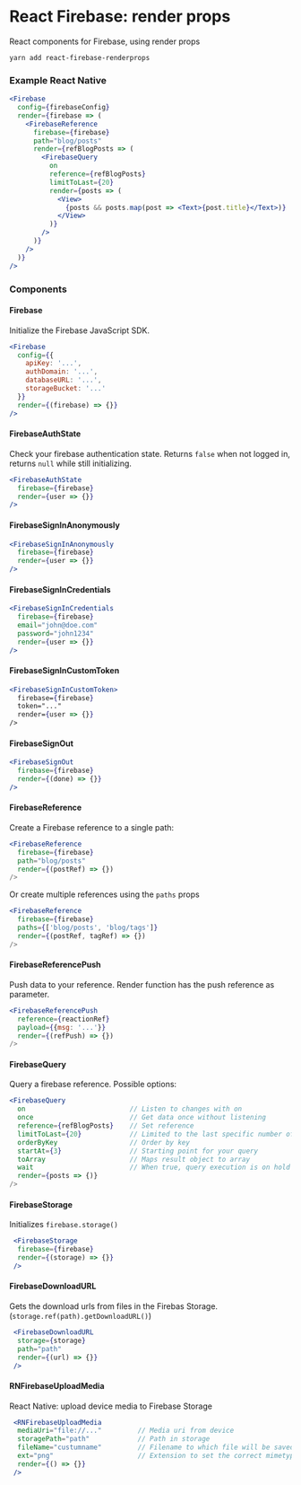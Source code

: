 # React Firebase: render props
React components for Firebase, using render props

```
yarn add react-firebase-renderprops
```

### Example React Native
```jsx harmony
<Firebase
  config={firebaseConfig}
  render={firebase => (
    <FirebaseReference
      firebase={firebase}
      path="blog/posts"
      render={refBlogPosts => (
        <FirebaseQuery
          on
          reference={refBlogPosts}
          limitToLast={20}
          render={posts => (
            <View>
              {posts && posts.map(post => <Text>{post.title}</Text>)}
            </View>
          )}
        />
      )}
    />          
  )}
/>
```

### Components

#### Firebase
Initialize the Firebase JavaScript SDK.

```jsx harmony
<Firebase
  config={{
    apiKey: '...',
    authDomain: '...',
    databaseURL: '...',
    storageBucket: '...'
  }}
  render={(firebase) => {}}
/>
```

#### FirebaseAuthState
Check your firebase authentication state. Returns `false` when not logged in, returns `null` while still initializing.

```jsx harmony
<FirebaseAuthState
  firebase={firebase}
  render={user => {}}
/>
```

#### FirebaseSignInAnonymously

```jsx harmony
<FirebaseSignInAnonymously
  firebase={firebase}
  render={user => {}}
/>
```

#### FirebaseSignInCredentials

```jsx harmony
<FirebaseSignInCredentials
  firebase={firebase}
  email="john@doe.com"
  password="john1234"
  render={user => {}}
/>
```

#### FirebaseSignInCustomToken
```jsx harmony
<FirebaseSignInCustomToken>
  firebase={firebase}
  token="..."
  render={user => {}}
/>
```

#### FirebaseSignOut
```jsx harmony
<FirebaseSignOut
  firebase={firebase}
  render={(done) => {}}
/>
```

#### FirebaseReference
Create a Firebase reference to a single path:
```jsx harmony
<FirebaseReference 
  firebase={firebase}
  path="blog/posts"
  render={(postRef) => {})
/>
```
Or create multiple references using the `paths` props
```jsx harmony
<FirebaseReference 
  firebase={firebase}
  paths={['blog/posts', 'blog/tags']}
  render={(postRef, tagRef) => {})
/>
```

#### FirebaseReferencePush
Push data to your reference. Render function has the push reference as parameter.
```jsx harmony
<FirebaseReferencePush
  reference={reactionRef}
  payload={{msg: '...'}}
  render={(refPush) => {})
/>
```

#### FirebaseQuery
Query a firebase reference. Possible options: 
```jsx harmony
<FirebaseQuery
  on                          // Listen to changes with on
  once                        // Get data once without listening
  reference={refBlogPosts}    // Set reference
  limitToLast={20}            // Limited to the last specific number of children
  orderByKey                  // Order by key
  startAt={3}                 // Starting point for your query
  toArray                     // Maps result object to array
  wait                        // When true, query execution is on hold
  render={posts => {)}
/>
```
 
 #### FirebaseStorage
 Initializes `firebase.storage()`
 
```jsx harmony
 <FirebaseStorage
  firebase={firebase}
  render={(storage) => {}}
 />
 ```
 
 #### FirebaseDownloadURL
 Gets the download urls from files in the Firebas Storage. (`storage.ref(path).getDownloadURL()`)
 
```jsx harmony
 <FirebaseDownloadURL
  storage={storage}
  path="path"
  render={(url) => {}}
 />
 ```
 
 #### RNFirebaseUploadMedia
React Native: upload device media to Firebase Storage
```jsx harmony
 <RNFirebaseUploadMedia
  mediaUri="file://..."         // Media uri from device
  storagePath="path"            // Path in storage
  fileName="custumname"         // Filename to which file will be saved in firebase
  ext="png"                     // Extension to set the correct mimetype (optional, check if mediaUri contains extension)
  render={() => {}}
 />
 ```